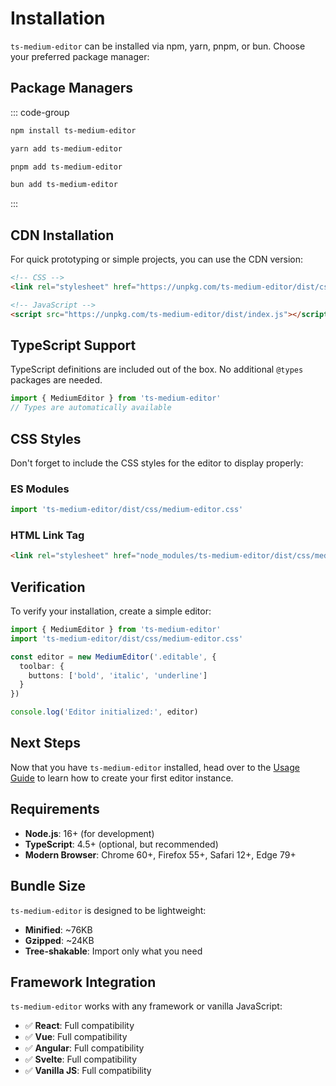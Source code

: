 # Installation

`ts-medium-editor` can be installed via npm, yarn, pnpm, or bun. Choose your preferred package manager:

## Package Managers

::: code-group

```bash [npm]
npm install ts-medium-editor
```

```bash [yarn]
yarn add ts-medium-editor
```

```bash [pnpm]
pnpm add ts-medium-editor
```

```bash [bun]
bun add ts-medium-editor
```

:::

## CDN Installation

For quick prototyping or simple projects, you can use the CDN version:

```html
<!-- CSS -->
<link rel="stylesheet" href="https://unpkg.com/ts-medium-editor/dist/css/medium-editor.css">

<!-- JavaScript -->
<script src="https://unpkg.com/ts-medium-editor/dist/index.js"></script>
```

## TypeScript Support

TypeScript definitions are included out of the box. No additional `@types` packages are needed.

```typescript
import { MediumEditor } from 'ts-medium-editor'
// Types are automatically available
```

## CSS Styles

Don't forget to include the CSS styles for the editor to display properly:

### ES Modules

```typescript
import 'ts-medium-editor/dist/css/medium-editor.css'
```

### HTML Link Tag

```html
<link rel="stylesheet" href="node_modules/ts-medium-editor/dist/css/medium-editor.css">
```

## Verification

To verify your installation, create a simple editor:

```typescript
import { MediumEditor } from 'ts-medium-editor'
import 'ts-medium-editor/dist/css/medium-editor.css'

const editor = new MediumEditor('.editable', {
  toolbar: {
    buttons: ['bold', 'italic', 'underline']
  }
})

console.log('Editor initialized:', editor)
```

## Next Steps

Now that you have `ts-medium-editor` installed, head over to the [Usage Guide](/usage) to learn how to create your first editor instance.

## Requirements

- **Node.js**: 16+ (for development)
- **TypeScript**: 4.5+ (optional, but recommended)
- **Modern Browser**: Chrome 60+, Firefox 55+, Safari 12+, Edge 79+

## Bundle Size

`ts-medium-editor` is designed to be lightweight:

- **Minified**: ~76KB
- **Gzipped**: ~24KB
- **Tree-shakable**: Import only what you need

## Framework Integration

`ts-medium-editor` works with any framework or vanilla JavaScript:

- ✅ **React**: Full compatibility
- ✅ **Vue**: Full compatibility
- ✅ **Angular**: Full compatibility
- ✅ **Svelte**: Full compatibility
- ✅ **Vanilla JS**: Full compatibility
